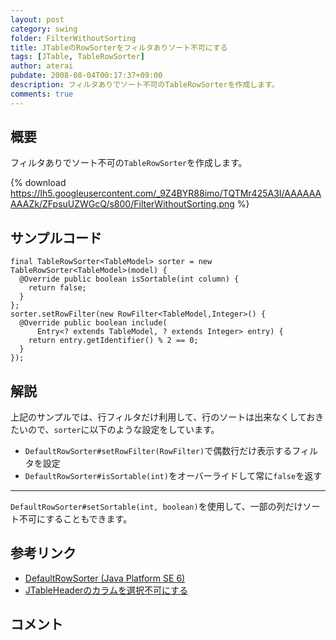 ```yaml
---
layout: post
category: swing
folder: FilterWithoutSorting
title: JTableのRowSorterをフィルタありソート不可にする
tags: [JTable, TableRowSorter]
author: aterai
pubdate: 2008-08-04T00:17:37+09:00
description: フィルタありでソート不可のTableRowSorterを作成します。
comments: true
---
```

## 概要
フィルタありでソート不可の`TableRowSorter`を作成します。

{% download https://lh5.googleusercontent.com/_9Z4BYR88imo/TQTMr425A3I/AAAAAAAAAZk/ZFpsuUZWGcQ/s800/FilterWithoutSorting.png %}

## サンプルコード
<pre class="prettyprint"><code>final TableRowSorter&lt;TableModel&gt; sorter = new TableRowSorter&lt;TableModel&gt;(model) {
  @Override public boolean isSortable(int column) {
    return false;
  }
};
sorter.setRowFilter(new RowFilter&lt;TableModel,Integer&gt;() {
  @Override public boolean include(
      Entry&lt;? extends TableModel, ? extends Integer&gt; entry) {
    return entry.getIdentifier() % 2 == 0;
  }
});
</code></pre>

## 解説
上記のサンプルでは、行フィルタだけ利用して、行のソートは出来なくしておきたいので、`sorter`に以下のような設定をしています。

- `DefaultRowSorter#setRowFilter(RowFilter)`で偶数行だけ表示するフィルタを設定
- `DefaultRowSorter#isSortable(int)`をオーバーライドして常に`false`を返す

<!-- dummy comment line for breaking list -->

- - - -
`DefaultRowSorter#setSortable(int, boolean)`を使用して、一部の列だけソート不可にすることもできます。

## 参考リンク
- [DefaultRowSorter (Java Platform SE 6)](http://docs.oracle.com/javase/jp/6/api/javax/swing/DefaultRowSorter.html)
- [JTableHeaderのカラムを選択不可にする](http://terai.xrea.jp/Swing/DisabledHeader.html)

<!-- dummy comment line for breaking list -->

## コメント
